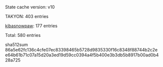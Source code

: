 State cache version: v10

TAKYON: 403 entries

[kibasnowpaw](https://github.com/kibasnowpaw): 177 entries

Total: 580 entries

sha512sum 86a5e62fc136c4cfe07ec83398465b5728d9835330f16c8348f88744b2c2ee64b61b71c07a15d20a3ed19d59cc0394a4f5b400e3b3db5b8917b00ad0b428a725
